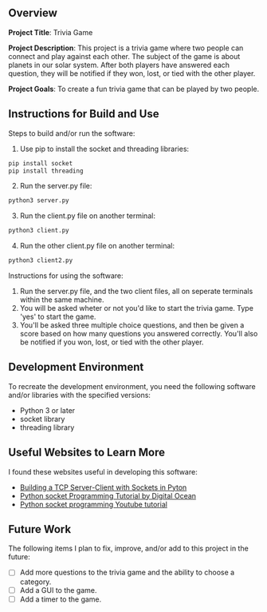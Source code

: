 ## Overview

**Project Title**: Trivia Game

**Project Description**: This project is a trivia game where two people can connect and play against each other. The subject of the game is about planets in our solar system. After both players have answered each question, they will be notified if they won, lost, or tied with the other player. 

**Project Goals**: To create a fun trivia game that can be played by two people. 

## Instructions for Build and Use

Steps to build and/or run the software:

1. Use pip to install the socket and threading libraries:
```bash
pip install socket
pip install threading
```
2. Run the server.py file:
```bash
python3 server.py
```
3. Run the client.py file on another terminal:
```bash
python3 client.py
```
4. Run the other client.py file on another terminal:
```bash
python3 client2.py
```

Instructions for using the software:

1. Run the server.py file, and the two client files, all on seperate terminals within the same machine.
2. You will be asked wheter or not you'd like to start the trivia game. Type 'yes' to start the game.
3. You'll be asked three multiple choice questions, and then be given a score based on how many questions you answered correctly. You'll also
be notified if you won, lost, or tied with the other player.

## Development Environment 

To recreate the development environment, you need the following software and/or libraries with the specified versions:

* Python 3 or later
* socket library
* threading library

## Useful Websites to Learn More

I found these websites useful in developing this software:

* [Building a TCP Server-Client with Sockets in Pyton](https://www.scaler.com/topics/cyber-security/build-a-tcp-server-client-with-sockets-in-python/)
* [Python socket Programming Tutorial by Digital Ocean](https://www.digitalocean.com/community/tutorials/python-socket-programming-server-client)
* [Python socket programming Youtube tutorial ](https://www.youtube.com/watch?v=3QiPPX-KeSc)

## Future Work

The following items I plan to fix, improve, and/or add to this project in the future:

* [ ] Add more questions to the trivia game and the ability to choose a category.
* [ ] Add a GUI to the game.
* [ ] Add a timer to the game.